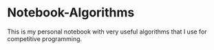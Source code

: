 # Notebook-Algorithms
This is my personal notebook with very useful algorithms that I use for competitive programming.
